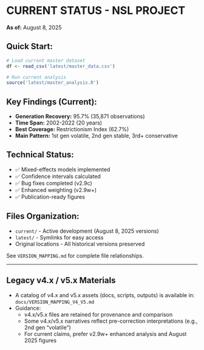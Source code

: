 # CURRENT STATUS - NSL PROJECT
**As of:** August 8, 2025

## Quick Start:
```r
# Load current master dataset
df <- read_csv('latest/master_data.csv')

# Run current analysis
source('latest/master_analysis.R')
```

## Key Findings (Current):
- **Generation Recovery:** 95.7% (35,871 observations)
- **Time Span:** 2002-2022 (20 years)
- **Best Coverage:** Restrictionism Index (62.7%)
- **Main Pattern:** 1st gen volatile, 2nd gen stable, 3rd+ conservative

## Technical Status:
- ✅ Mixed-effects models implemented
- ✅ Confidence intervals calculated
- ✅ Bug fixes completed (v2.9c)
- ✅ Enhanced weighting (v2.9w+)
- ✅ Publication-ready figures

## Files Organization:
- `current/` - Active development (August 8, 2025 versions)
- `latest/` - Symlinks for easy access
- Original locations - All historical versions preserved

See `VERSION_MAPPING.md` for complete file relationships.

---

## Legacy v4.x / v5.x Materials
- A catalog of v4.x and v5.x assets (docs, scripts, outputs) is available in:
  `docs/VERSION_MAPPING_V4_V5.md`
- Guidance:
  - v4.x/v5.x files are retained for provenance and comparison
  - Some v4.x/v5.x narratives reflect pre-correction interpretations (e.g., 2nd gen “volatile”)
  - For current claims, prefer v2.9w+ enhanced analysis and August 2025 figures
